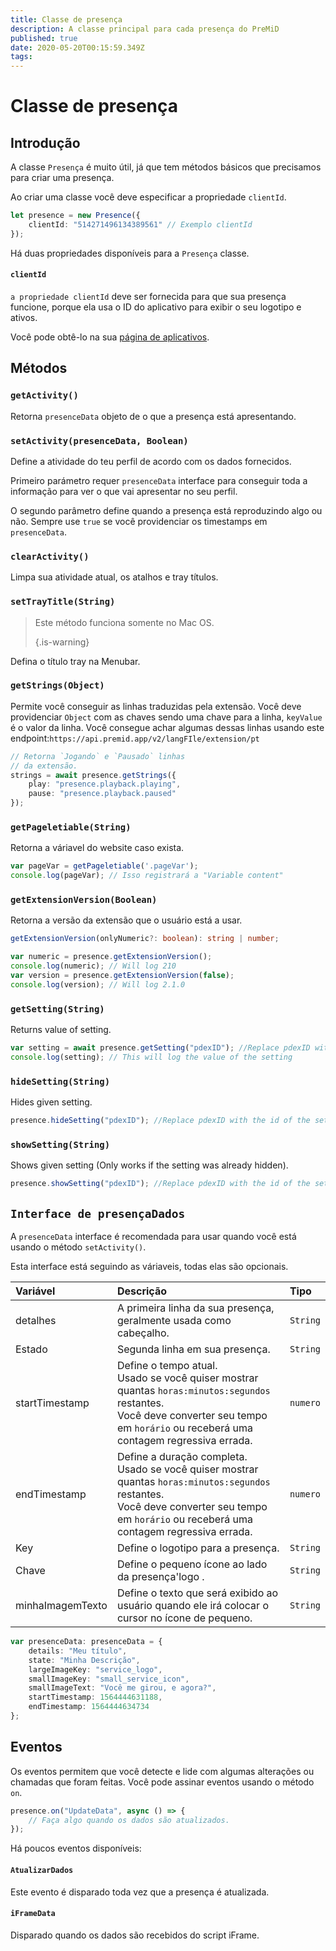 ```yaml
---
title: Classe de presença
description: A classe principal para cada presença do PreMiD
published: true
date: 2020-05-20T00:15:59.349Z
tags:
---
```


# Classe de presença

## Introdução

A classe `Presença` é muito útil, já que tem métodos básicos que precisamos para criar uma presença.

 Ao criar uma classe você deve especificar a propriedade `clientId`.

```typescript
let presence = new Presence({
    clientId: "514271496134389561" // Exemplo clientId
});
```

Há duas propriedades disponíveis para a `Presença` classe.

#### `clientId`

`a propriedade clientId` deve ser fornecida para que sua presença funcione, porque ela usa o ID do aplicativo para exibir o seu logotipo e ativos.

Você pode obtê-lo na sua [página de aplicativos](https://discordapp.com/developers/applications).

## Métodos

### `getActivity()`

Retorna `presenceData` objeto de o que a presença está apresentando.

### `setActivity(presenceData, Boolean)`

Define a atividade do teu perfil de acordo com os dados fornecidos.

Primeiro parámetro requer `presenceData` interface para conseguir toda a informação para ver o que vai apresentar no seu perfil.

O segundo parâmetro define quando a presença está reproduzindo algo ou não. Sempre use `true` se você providenciar os timestamps em `presenceData`.

### `clearActivity()`

Limpa sua atividade atual, os atalhos e tray títulos.

### `setTrayTitle(String)`

> Este método funciona somente no Mac OS. 
> 
> {.is-warning}

Defina o título tray na Menubar.

### `getStrings(Object)`

Permite você conseguir as linhas traduzidas pela extensão. Você deve providenciar `Object` com as chaves sendo uma chave para a linha, `keyValue` é o valor da linha. Você consegue achar algumas dessas linhas usando este endpoint:`https://api.premid.app/v2/langFIle/extension/pt`

```typescript
// Retorna `Jogando` e `Pausado` linhas
// da extensão.
strings = await presence.getStrings({
    play: "presence.playback.playing",
    pause: "presence.playback.paused"
});
```

### `getPageletiable(String)`

Retorna a váriavel do website caso exista.

```typescript
var pageVar = getPageletiable('.pageVar');
console.log(pageVar); // Isso registrará a "Variable content"
```

### `getExtensionVersion(Boolean)`
Retorna a versão da extensão que o usuário está a usar.
```typescript
getExtensionVersion(onlyNumeric?: boolean): string | number;

var numeric = presence.getExtensionVersion();
console.log(numeric); // Will log 210
var version = presence.getExtensionVersion(false);
console.log(version); // Will log 2.1.0
```

### `getSetting(String)`
Returns value of setting.
```typescript
var setting = await presence.getSetting("pdexID"); //Replace pdexID with the id of the setting
console.log(setting); // This will log the value of the setting
```

### `hideSetting(String)`
Hides given setting.
```typescript
presence.hideSetting("pdexID"); //Replace pdexID with the id of the setting
```

### `showSetting(String)`
Shows given setting (Only works if the setting was already hidden).
```typescript
presence.showSetting("pdexID"); //Replace pdexID with the id of the setting
```

## `Interface de presençaDados`

A `presenceData` interface é recomendada para usar quando você está usando o método `setActivity()`.

Esta interface está seguindo as váriaveis, todas elas são opcionais.

<table>
  <thead>
    <tr>
      <th style="text-align:left">Variável</th>
      <th style="text-align:left">Descrição</th>
      <th style="text-align:left">Tipo</th>
    </tr>
  </thead>
  <tbody>
    <tr>
      <td style="text-align:left">detalhes</td>
      <td style="text-align:left">A primeira linha da sua presença, geralmente usada como cabeçalho.</td>
      <td style="text-align:left"><code>String</code>
      </td>
    </tr>
    <tr>
      <td style="text-align:left">Estado</td>
      <td style="text-align:left">Segunda linha em sua presença.</td>
      <td style="text-align:left"><code>String</code>
      </td>
    </tr>
    <tr>
      <td style="text-align:left">startTimestamp</td>
      <td style="text-align:left">Define o tempo atual.<br>
        Usado se você quiser mostrar quantas <code>horas:minutos:segundos</code> restantes.
          <br>Você deve converter seu tempo em <code>horário</code> ou receberá uma
          contagem regressiva errada.
      </td>
      <td style="text-align:left"><code>numero</code>
      </td>
    </tr>
    <tr>
      <td style="text-align:left">endTimestamp</td>
      <td style="text-align:left">Define a duração completa.
        <br>Usado se você quiser mostrar quantas <code>horas:minutos:segundos</code> restantes.
          <br>Você deve converter seu tempo em <code>horário</code> ou receberá uma
          contagem regressiva errada.
      </td>
      <td style="text-align:left"><code>numero</code>
      </td>
    </tr>
    <tr>
      <td style="text-align:left">Key</td>
      <td style="text-align:left">Define o logotipo para a presença.</td>
      <td style="text-align:left"><code>String</code>
      </td>
    </tr>
    <tr>
      <td style="text-align:left">Chave</td>
      <td style="text-align:left">Define o pequeno ícone ao lado da presença&apos;logo .</td>
      <td style="text-align:left"><code>String</code>
      </td>
    </tr>
    <tr>
      <td style="text-align:left">minhaImagemTexto</td>
      <td style="text-align:left">Define o texto que será exibido ao usuário quando ele irá colocar o cursor no ícone de
        pequeno.</td>
      <td style="text-align:left"><code>String</code>
      </td>
    </tr>
  </tbody>
</table>

```typescript
var presenceData: presenceData = {
    details: "Meu título",
    state: "Minha Descrição",
    largeImageKey: "service_logo",
    smallImageKey: "small_service_icon",
    smallImageText: "Você me girou, e agora?",
    startTimestamp: 1564444631188,
    endTimestamp: 1564444634734
};
```

## Eventos

Os eventos permitem que você detecte e lide com algumas alterações ou chamadas que foram feitas. Você pode assinar eventos usando o método `on`.

```typescript
presence.on("UpdateData", async () => {
    // Faça algo quando os dados são atualizados.
});
```

Há poucos eventos disponíveis:

#### `AtualizarDados`

Este evento é disparado toda vez que a presença é atualizada.

#### `iFrameData`

Disparado quando os dados são recebidos do script iFrame.
